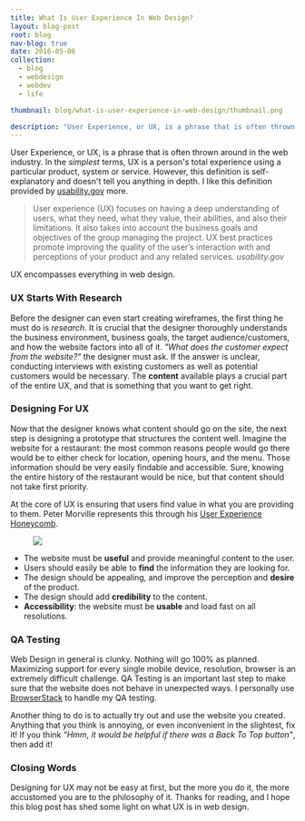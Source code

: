 ```yaml
---
title: What Is User Experience In Web Design?
layout: blog-post
root: blog
nav-blog: true
date: 2016-05-06
collection:
  - blog
  - webdesign
  - webdev
  - life

thumbnail: blog/what-is-user-experience-in-web-design/thumbnail.png

description: "User Experience, or UX, is a phrase that is often thrown around in the web industry. UX encompasses everything in web design."
---
```


User Experience, or UX, is a phrase that is often thrown around in the web industry. In the *simplest* terms, UX is a person's total experience using a particular product, system or service. However, this definition is self-explanatory and doesn't tell you anything in depth. I like this definition provided by [usability.gov](http://usability.gov) more.

>User experience (UX) focuses on having a deep understanding of users, what they need, what they value, their abilities, and also their limitations.  It also takes into account the business goals and objectives of the group managing the project. UX best practices promote improving the quality of the user’s interaction with and perceptions of your product and any related services.
><cite>usability.gov</cite>

UX encompasses everything in web design. 

### UX Starts With Research

Before the designer can even start creating wireframes, the first thing he must do is *research*. It is crucial that the designer thoroughly understands the business environment, business goals, the target audience/customers, and how the website factors into all of it. *"What does the customer expect from the website?"* the designer must ask. If the answer is unclear, conducting interviews with existing customers as well as potential customers would be necessary. The **content** available plays a crucial part of the entire UX, and that is something that you want to get right.

### Designing For UX

Now that the designer knows what content should go on the site, the next step is designing a prototype that structures the content well. Imagine the website for a restaurant: the most common reasons people would go there would be to either check for location, opening hours, and the menu. Those information should be very easily findable and accessible. Sure, knowing the entire history of the restaurant would be nice, but that content should not take first priority.

At the core of UX is ensuring that users find value in what you are providing to them.  Peter Morville represents this through his [User Experience Honeycomb](http://semanticstudios.com/publications/semantics/000029.php).

<figure>
<img src="/assets/images/blog/what-is-user-experience-in-web-design/honeycomb.jpg"/>
</figure>

* The website must be **useful** and provide meaningful content to the user.
* Users should easily be able to **find** the information they are looking for.
* The design should be appealing, and improve the perception and **desire** of the product.
* The design should add **credibility** to the content.
* **Accessibility**: the website must be **usable** and load fast on all resolutions.


### QA Testing

Web Design in general is clunky. Nothing will go 100% as planned. Maximizing support for every single mobile device, resolution, browser is an extremely difficult challenge. QA Testing is an important last step to make sure that the website does not behave in unexpected ways. I personally use [BrowserStack](http://browserstack.com) to handle my QA testing.


Another thing to do is to actually try out and use the website you created. Anything that you think is annoying, or even inconvenient in the slightest, fix it! If you think *"Hmm, it would be helpful if there was a Back To Top button"*, then add it!


### Closing Words

Designing for UX may not be easy at first, but the more you do it, the more accustomed you are to the philosophy of it. Thanks for reading, and I hope this blog post has shed some light on what UX is in web design.  